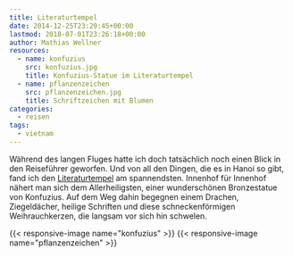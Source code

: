 ```yaml
---
title: Literaturtempel
date: 2014-12-25T23:29:45+00:00
lastmod: 2018-07-01T23:26:18+00:00
author: Mathias Wellner
resources:
  - name: konfuzius
    src: konfuzius.jpg
    title: Konfuzius-Statue im Literaturtempel
  - name: pflanzenzeichen
    src: pflanzenzeichen.jpg
    title: Schriftzeichen mit Blumen
categories:
  - reisen
tags:
  - vietnam
---
```

Während des langen Fluges hatte ich doch tatsächlich noch einen Blick in den Reiseführer geworfen. Und von all den Dingen, die es in Hanoi so gibt, fand ich den <a href="http://de.wikipedia.org/wiki/Literaturtempel_%28Hanoi%29" title="Literaturtempel" target="_blank">Literaturtempel</a> am spannendsten. Innenhof für Innenhof nähert man sich dem Allerheiligsten, einer wunderschönen Bronzestatue von Konfuzius. Auf dem Weg dahin begegnen einem Drachen, Ziegeldächer, heilige Schriften und diese schneckenförmigen Weihrauchkerzen, die langsam vor sich hin schwelen. 
<!--more-->

{{< responsive-image name="konfuzius" >}}
{{< responsive-image name="pflanzenzeichen" >}}
